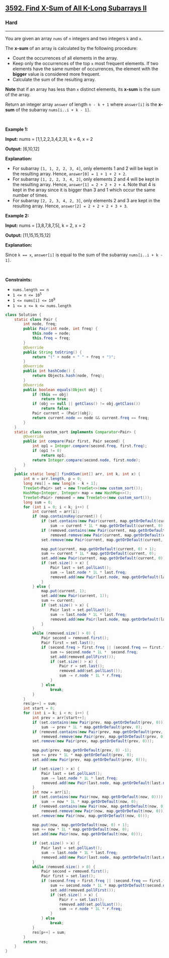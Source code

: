 <h2><a href="https://leetcode.com/problems/find-x-sum-of-all-k-long-subarrays-ii">3592. Find X-Sum of All K-Long Subarrays II</a></h2><h3>Hard</h3><hr><p>You are given an array <code>nums</code> of <code>n</code> integers and two integers <code>k</code> and <code>x</code>.</p>

<p>The <strong>x-sum</strong> of an array is calculated by the following procedure:</p>

<ul>
	<li>Count the occurrences of all elements in the array.</li>
	<li>Keep only the occurrences of the top <code>x</code> most frequent elements. If two elements have the same number of occurrences, the element with the <strong>bigger</strong> value is considered more frequent.</li>
	<li>Calculate the sum of the resulting array.</li>
</ul>

<p><strong>Note</strong> that if an array has less than <code>x</code> distinct elements, its <strong>x-sum</strong> is the sum of the array.</p>

<p>Return an integer array <code>answer</code> of length <code>n - k + 1</code> where <code>answer[i]</code> is the <strong>x-sum</strong> of the <span data-keyword="subarray-nonempty">subarray</span> <code>nums[i..i + k - 1]</code>.</p>

<p>&nbsp;</p>
<p><strong class="example">Example 1:</strong></p>

<div class="example-block">
<p><strong>Input:</strong> <span class="example-io">nums = [1,1,2,2,3,4,2,3], k = 6, x = 2</span></p>

<p><strong>Output:</strong> <span class="example-io">[6,10,12]</span></p>

<p><strong>Explanation:</strong></p>

<ul>
	<li>For subarray <code>[1, 1, 2, 2, 3, 4]</code>, only elements 1 and 2 will be kept in the resulting array. Hence, <code>answer[0] = 1 + 1 + 2 + 2</code>.</li>
	<li>For subarray <code>[1, 2, 2, 3, 4, 2]</code>, only elements 2 and 4 will be kept in the resulting array. Hence, <code>answer[1] = 2 + 2 + 2 + 4</code>. Note that 4 is kept in the array since it is bigger than 3 and 1 which occur the same number of times.</li>
	<li>For subarray <code>[2, 2, 3, 4, 2, 3]</code>, only elements 2 and 3 are kept in the resulting array. Hence, <code>answer[2] = 2 + 2 + 2 + 3 + 3</code>.</li>
</ul>
</div>

<p><strong class="example">Example 2:</strong></p>

<div class="example-block">
<p><strong>Input:</strong> <span class="example-io">nums = [3,8,7,8,7,5], k = 2, x = 2</span></p>

<p><strong>Output:</strong> <span class="example-io">[11,15,15,15,12]</span></p>

<p><strong>Explanation:</strong></p>

<p>Since <code>k == x</code>, <code>answer[i]</code> is equal to the sum of the subarray <code>nums[i..i + k - 1]</code>.</p>
</div>

<p>&nbsp;</p>
<p><strong>Constraints:</strong></p>

<ul>
	<li><code>nums.length == n</code></li>
	<li><code>1 &lt;= n &lt;= 10<sup>5</sup></code></li>
	<li><code>1 &lt;= nums[i] &lt;= 10<sup>9</sup></code></li>
	<li><code>1 &lt;= x &lt;= k &lt;= nums.length</code></li>
</ul>

```java
class Solution {
    static class Pair {
        int node, freq;
        public Pair(int node, int freq) {
            this.node = node;
            this.freq = freq;
        }
        @Override
        public String toString() {
            return "(" + node + " " + freq + ")";
        }
        @Override
        public int hashCode() {
            return Objects.hash(node, freq);
        }
        @Override
        public boolean equals(Object obj) {
            if (this == obj)
                return true;
            if (obj == null || getClass() != obj.getClass())
                return false;
            Pair current = (Pair)(obj);
            return current.node == node && current.freq == freq;
        }
    }
    static class custom_sort implements Comparator<Pair> {
        @Override
        public int compare(Pair first, Pair second) {
            int op1 = Integer.compare(second.freq, first.freq);
            if (op1 != 0)
                return op1;
            return Integer.compare(second.node, first.node);
        }
    }
    public static long[] findXSum(int[] arr, int k, int x) {
        int n = arr.length, p = 0;
        long res[] = new long[n - k + 1];
        TreeSet<Pair> set = new TreeSet<>(new custom_sort());
        HashMap<Integer, Integer> map = new HashMap<>();
        TreeSet<Pair> removed = new TreeSet<>(new custom_sort());
        long sum = 0;
        for (int i = 0; i < k; i++) {
            int current = arr[i];
            if (map.containsKey(current)) {
                if (set.contains(new Pair(current, map.getOrDefault(current, 0))))
                    sum -= current * 1L * map.getOrDefault(current, 0);
                if (removed.contains(new Pair(current, map.getOrDefault(current, 0))))
                    removed.remove(new Pair(current, map.getOrDefault(current, 0)));
                set.remove(new Pair(current, map.getOrDefault(current, 0)));

                map.put(current, map.getOrDefault(current, 0) + 1);
                sum += current * 1L * map.getOrDefault(current, 0);
                set.add(new Pair(current, map.getOrDefault(current, 0)));
                if (set.size() > x) {
                    Pair last = set.pollLast();
                    sum -= last.node * 1L * last.freq;
                    removed.add(new Pair(last.node, map.getOrDefault(last.node, 0)));
                }
            } else {
                map.put(current, 1);
                set.add(new Pair(current, 1));
                sum += current;
                if (set.size() > x) {
                    Pair last = set.pollLast();
                    sum -= last.node * 1L * last.freq;
                    removed.add(new Pair(last.node, map.getOrDefault(last.node, 0)));
                }
            }
            while (removed.size() > 0) {
                Pair second = removed.first();
                Pair first = set.last();
                if (second.freq > first.freq || (second.freq == first.freq && second.node > first.node)) {
                    sum += second.node * 1L *  second.freq;
                    set.add(removed.pollFirst());
                    if (set.size() > x) {
                        Pair r = set.last();
                        removed.add(set.pollLast());
                        sum -= r.node * 1L * r.freq;
                    }
                } else
                    break;
            }
        }
        res[p++] = sum;
        int start = 0;
        for (int i = k; i < n; i++) {
            int prev = arr[start++];
            if (set.contains(new Pair(prev, map.getOrDefault(prev, 0))))
                sum -= prev * 1L * map.getOrDefault(prev, 0);
            if (removed.contains(new Pair(prev, map.getOrDefault(prev, 0))))
                removed.remove(new Pair(prev, map.getOrDefault(prev, 0)));
            set.remove(new Pair(prev, map.getOrDefault(prev, 0)));

            map.put(prev, map.getOrDefault(prev, 0) -1);
            sum += prev * 1L * map.getOrDefault(prev, 0);
            set.add(new Pair(prev, map.getOrDefault(prev, 0)));

            if (set.size() > x) {
                Pair last = set.pollLast();
                sum -= last.node * 1L * last.freq;
                removed.add(new Pair(last.node, map.getOrDefault(last.node, 0)));
            }
            int now = arr[i];
            if (set.contains(new Pair(now, map.getOrDefault(now, 0))))
                sum -= now * 1L * map.getOrDefault(now, 0);
            if (removed.contains(new Pair(now, map.getOrDefault(now, 0))))
                removed.remove(new Pair(now, map.getOrDefault(now, 0)));
            set.remove(new Pair(now, map.getOrDefault(now, 0)));

            map.put(now, map.getOrDefault(now, 0) + 1);
            sum += now * 1L * map.getOrDefault(now, 0);
            set.add(new Pair(now, map.getOrDefault(now, 0)));

            if (set.size() > x) {
                Pair last = set.pollLast();
                sum -= last.node * 1L * last.freq;
                removed.add(new Pair(last.node, map.getOrDefault(last.node, 0)));
            }
            while (removed.size() > 0) {
                Pair second = removed.first();
                Pair first = set.last();
                if (second.freq > first.freq || (second.freq == first.freq && second.node > first.node)) {
                    sum += second.node * 1L * map.getOrDefault(second.node, 0);
                    set.add(removed.pollFirst());
                    if (set.size() > x) {
                        Pair r = set.last();
                        removed.add(set.pollLast());
                        sum -= r.node * 1L * r.freq;
                    }
                } else
                    break;
            }
            res[p++] = sum;
        }
        return res;
    }
}
```
